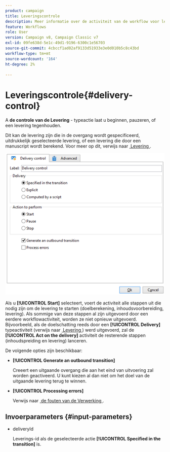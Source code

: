```yaml
---
product: campaign
title: Leveringscontrole
description: Meer informatie over de activiteit van de workflow voor leveringsbeheer
feature: Workflows
role: User
version: Campaign v8, Campaign Classic v7
exl-id: 09fe638d-5e1c-49d1-9196-6300c1e56703
source-git-commit: 4cbccf1ad02af9133d51933e3e0d010b5c8c43bd
workflow-type: tm+mt
source-wordcount: '164'
ht-degree: 2%

---
```


# Leveringscontrole{#delivery-control}

A **de controle van de Levering** - typeactie laat u beginnen, pauzeren, of een levering tegenhouden.

Dit kan de levering zijn die in de overgang wordt gespecificeerd, uitdrukkelijk geselecteerde levering, of een levering die door een manuscript wordt berekend. Voor meer op dit, verwijs naar [&#x200B; Levering &#x200B;](delivery.md).

![](assets/edit_diffusion_act.png)

Als u **[!UICONTROL Start]** selecteert, voert de activiteit alle stappen uit die nodig zijn om de levering te starten (doelberekening, inhoudsvoorbereiding, levering). Als sommige van deze stappen al zijn uitgevoerd door een eerdere workflowactiviteit, worden ze niet opnieuw uitgevoerd. Bijvoorbeeld, als de doelschatting reeds door een **[!UICONTROL Delivery]** typeactiviteit (verwijs naar [&#x200B; Levering &#x200B;](delivery.md)) werd uitgevoerd, zal de **[!UICONTROL Act on the delivery]** activiteit de resterende stappen (inhoudspreiding en levering) lanceren.

De volgende opties zijn beschikbaar:

* **[!UICONTROL Generate an outbound transition]**

  Creeert een uitgaande overgang die aan het eind van uitvoering zal worden geactiveerd. U kunt kiezen al dan niet om het doel van de uitgaande levering terug te winnen.

* **[!UICONTROL Processing errors]**

  Verwijs naar [&#x200B; de fouten van de Verwerking &#x200B;](monitor-workflow-execution.md#processing-errors).

## Invoerparameters {#input-parameters}

* deliveryId

  Leverings-id als de geselecteerde actie **[!UICONTROL Specified in the transition]** is.
